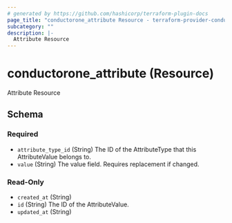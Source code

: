 ```yaml
---
# generated by https://github.com/hashicorp/terraform-plugin-docs
page_title: "conductorone_attribute Resource - terraform-provider-conductorone"
subcategory: ""
description: |-
  Attribute Resource
---
```


# conductorone_attribute (Resource)

Attribute Resource



<!-- schema generated by tfplugindocs -->
## Schema

### Required

- `attribute_type_id` (String) The ID of the AttributeType that this AttributeValue belongs to.
- `value` (String) The value field. Requires replacement if changed.

### Read-Only

- `created_at` (String)
- `id` (String) The ID of the AttributeValue.
- `updated_at` (String)
